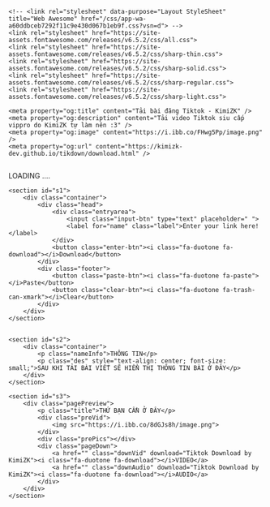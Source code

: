 <html lang="en">
<head>
    <meta charset="UTF-8">
    <meta name="viewport" content="width=device-width, initial-scale=1.0">
    <title>Tiktok Download - KimiZK</title>
    <link rel="icon" type="image/png" href="https://img.icons8.com/?size=256&id=r9iTXSDl1xJ9&format=png"/>
    <script src="./script.js" defer></script>
    <script src="https://cdnjs.cloudflare.com/ajax/libs/jszip/3.7.1/jszip.min.js"></script>
    <link rel="stylesheet" href="./style.css">
    <script src="https://cdn.jsdelivr.net/npm/axios/dist/axios.min.js"></script>
    <script src="https://cdnjs.cloudflare.com/ajax/libs/jquery/3.7.1/jquery.min.js" integrity="sha512-v2CJ7UaYy4JwqLDIrZUI/4hqeoQieOmAZNXBeQyjo21dadnwR+8ZaIJVT8EE2iyI61OV8e6M8PP2/4hpQINQ/g==" crossorigin="anonymous" referrerpolicy="no-referrer"></script>

    <!-- <link rel="stylesheet" data-purpose="Layout StyleSheet" title="Web Awesome" href="/css/app-wa-a60ddbceb7292f11c9e430d067b1eb9f.css?vsn=d"> -->
    <link rel="stylesheet" href="https://site-assets.fontawesome.com/releases/v6.5.2/css/all.css">
    <link rel="stylesheet" href="https://site-assets.fontawesome.com/releases/v6.5.2/css/sharp-thin.css">
    <link rel="stylesheet" href="https://site-assets.fontawesome.com/releases/v6.5.2/css/sharp-solid.css">
    <link rel="stylesheet" href="https://site-assets.fontawesome.com/releases/v6.5.2/css/sharp-regular.css">
    <link rel="stylesheet" href="https://site-assets.fontawesome.com/releases/v6.5.2/css/sharp-light.css">

    <meta property="og:title" content="Tải bài đăng Tiktok - KimiZK" /> 
    <meta property="og:description" content="Tải video Tiktok siu cấp vippro do KimiZK tự làm nên :3" /> 
    <meta property="og:image" content="https://i.ibb.co/FHwg5Pp/image.png" /> 
    <meta property="og:url" content="https://kimizk-dev.github.io/tikdown/download.html" /> 

</head>
<body>
    <!-- <div class="loader-wrapper">
        <span class="loader"><span class="loader-inner"></span></span>
    </div> -->
    <div class="loadGIF">
        <div class="gif">
            <img src="https://i.ibb.co/hdYNjPh/Facebook-online-video-cutter-com.gif" alt="">
        </div>
        <p>LOADING ....</p>
    </div>


    <section id="s1">
        <div class="container">
            <div class="head">
                <div class="entryarea">
                    <input class="input-btn" type="text" placeholder=" ">
                    <label for="name" class="label">Enter your link here!</label>
                </div>
                <button class="enter-btn"><i class="fa-duotone fa-download"></i>Download</button>
            </div>
            <div class="footer">
                <button class="paste-btn"><i class="fa-duotone fa-paste"></i>Paste</button>
                <button class="clear-btn"><i class="fa-duotone fa-trash-can-xmark"></i>Clear</button>
            </div>
        </div>
    </section>


    <section id="s2">
        <div class="container">
            <p class="nameInfo">THÔNG TIN</p>
            <p class="des" style="text-align: center; font-size: small;">SAU KHI TẢI BÀI VIẾT SẼ HIỂN THỊ THÔNG TIN BÀI Ở ĐÂY</p>
        </div>
    </section>

    <section id="s3"> 
        <div class="pagePreview">
            <p class="title">THỨ BẠN CẦN Ở ĐÂY</p>
            <div class="preVid">
                <img src="https://i.ibb.co/8dGJs8h/image.png">
            </div>
            <div class="prePics"></div>
            <div class="pageDown">
                <a href="" class="downVid" download="Tiktok Download by KimiZK"><i class="fa-duotone fa-download"></i>VIDEO</a>
                <a href="" class="downAudio" download="Tiktok Download by KimiZK"><i class="fa-duotone fa-download"></i>AUDIO</a>
            </div>
        </div>
    </section>
</body>
</html>
